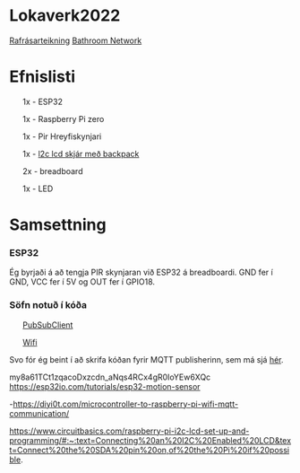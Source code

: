 # Lokaverk2022


 [Rafrásarteikning](https://github.com/SerJunkan/Lokaverk2022/blob/main/circuit%20diagram%20toilet%20sensor.png)
 [Bathroom Network](https://github.com/SerJunkan/Lokaverk2022/blob/main/Bathroom%20Sensor%20Network%20Diagram.png)

<h1>Efnislisti</h1>
  <ul>1x - ESP32</ul>
  <ul>1x - Raspberry Pi zero</ul>
  <ul>1x - Pir Hreyfiskynjari</ul>
  <ul>1x - <a href="https://www.electroschematics.com/arduino-i2c-lcd-backpack-introductory-tutorial/">l2c lcd skjár með backpack</a> </ul>
  <ul>2x - breadboard</ul>
  <ul>1x - LED</ul>

<h1>Samsettning</h1>
<h3>ESP32</h3>
<p>Ég byrjaði á að tengja PIR skynjaran við ESP32 á breadboardi. GND fer í GND, VCC fer í 5V og OUT fer í GPIO18.</p>
<h3>Söfn notuð í kóða</h3>
  <ul><a href="https://pubsubclient.knolleary.net/">PubSubClient</a></ul>
  <ul><a href="https://www.arduino.cc/reference/en/libraries/wifi/">Wifi</a></ul>
<p>Svo fór ég beint í að skrifa kóðan fyrir MQTT publisherinn, sem má sjá <a href="https://github.com/SerJunkan/Lokaverk2022/blob/main/esp32_publisher.ino">hér</a>.</p>





my8a61TCt1zqacoDxzcdn_aNqs4RCx4gR0IoYEw6XQc
https://esp32io.com/tutorials/esp32-motion-sensor


-https://diyi0t.com/microcontroller-to-raspberry-pi-wifi-mqtt-communication/

https://www.circuitbasics.com/raspberry-pi-i2c-lcd-set-up-and-programming/#:~:text=Connecting%20an%20I2C%20Enabled%20LCD&text=Connect%20the%20SDA%20pin%20on,of%20the%20Pi%20if%20possible.
